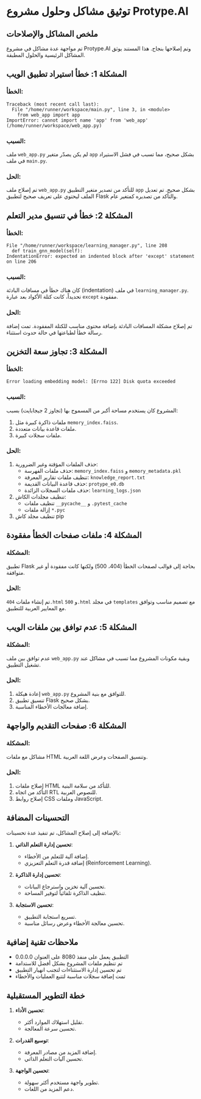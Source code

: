 
# توثيق مشاكل وحلول مشروع Protype.AI

## ملخص المشاكل والإصلاحات

تم مواجهة عدة مشاكل في مشروع Protype.AI وتم إصلاحها بنجاح. هذا المستند يوثق المشاكل الرئيسية والحلول المطبقة.

## المشكلة 1: خطأ استيراد تطبيق الويب

### الخطأ:
```
Traceback (most recent call last):
  File "/home/runner/workspace/main.py", line 3, in <module>
    from web_app import app
ImportError: cannot import name 'app' from 'web_app' (/home/runner/workspace/web_app.py)
```

### السبب:
ملف `web_app.py` لم يكن يصدّر متغير `app` بشكل صحيح، مما تسبب في فشل الاستيراد في ملف `main.py`.

### الحل:
تم إصلاح ملف `web_app.py` للتأكد من تصدير متغير التطبيق `app` بشكل صحيح. تم تعديل الملف ليحتوي على تعريف صحيح لتطبيق Flask والتأكد من تصديره كمتغير عام.

## المشكلة 2: خطأ في تنسيق مدير التعلم

### الخطأ:
```
File "/home/runner/workspace/learning_manager.py", line 208
  def train_gnn_model(self):
IndentationError: expected an indented block after 'except' statement on line 206
```

### السبب:
كان هناك خطأ في مسافات البادئة (indentation) في ملف `learning_manager.py`. تحديداً، كانت كتلة الأكواد بعد عبارة `except` مفقودة.

### الحل:
تم إصلاح مشكلة المسافات البادئة بإضافة محتوى مناسب للكتلة المفقودة. تمت إضافة رسالة خطأ لطباعتها في حالة حدوث استثناء.

## المشكلة 3: تجاوز سعة التخزين

### الخطأ:
```
Error loading embedding model: [Errno 122] Disk quota exceeded
```

### السبب:
المشروع كان يستخدم مساحة أكبر من المسموح بها (تجاوز 2 جيجابايت) بسبب:
1. ملفات ذاكرة كبيرة مثل `memory_index.faiss`.
2. ملفات قاعدة بيانات متعددة.
3. ملفات سجلات كبيرة.

### الحل:
1. حذف الملفات المؤقتة وغير الضرورية:
   - حذف ملفات الفهرسة: `memory_index.faiss` و `memory_metadata.pkl`
   - تنظيف ملفات تقارير المعرفة: `knowledge_report.txt`
   - حذف قاعدة البيانات القديمة: `protype_e0.db`
   - حذف ملفات السجلات الزائدة: `learning_logs.json`
2. تنظيف مجلدات الكاش:
   - تنظيف ملفات `__pycache__` و `.pytest_cache`
   - إزالة ملفات `*.pyc`
3. تنظيف مجلد كاش pip

## المشكلة 4: ملفات صفحات الخطأ مفقودة

### المشكلة:
تطبيق Flask بحاجة إلى قوالب لصفحات الخطأ (404، 500) ولكنها كانت مفقودة أو غير متوافقة.

### الحل:
تم إنشاء ملفات `404.html` و `500.html` في مجلد `templates` مع تصميم مناسب وتوافق مع المعايير العربية للتطبيق.

## المشكلة 5: عدم توافق بين ملفات الويب

### المشكلة:
عدم توافق بين ملف `web_app.py` وبقية مكونات المشروع مما تسبب في مشاكل عند تشغيل التطبيق.

### الحل:
1. إعادة هيكلة `web_app.py` للتوافق مع بنية المشروع.
2. تنسيق تطبيق Flask بشكل صحيح.
3. إضافة معالجات الأخطاء المناسبة.

## المشكلة 6: صفحات التقديم والواجهة

### المشكلة:
مشاكل مع ملفات HTML وتنسيق الصفحات وعرض اللغة العربية.

### الحل:
1. إصلاح ملفات HTML للتأكد من سلامة البنية.
2. التأكد من اتجاه RTL للنصوص العربية.
3. إصلاح روابط CSS وملفات JavaScript.

## التحسينات المضافة

بالإضافة إلى إصلاح المشاكل، تم تنفيذ عدة تحسينات:

1. **تحسين إدارة التعلم الذاتي**:
   - إضافة آلية للتعلم من الأخطاء.
   - إضافة قدرة التعلم التعزيزي (Reinforcement Learning).

2. **تحسين إدارة الذاكرة**:
   - تحسين آلية تخزين واسترجاع البيانات.
   - تنظيف الذاكرة تلقائياً لتوفير المساحة.

3. **تحسين الاستجابة**:
   - تسريع استجابة التطبيق.
   - تحسين معالجة الأخطاء وعرض رسائل مناسبة.

## ملاحظات تقنية إضافية

- التطبيق يعمل على منفذ 8080 على العنوان 0.0.0.0
- تم تنظيم ملفات المشروع بشكل أفضل للاستدامة
- تم تحسين إدارة الاستثناءات لتجنب انهيار التطبيق
- تمت إضافة سجلات مناسبة لتتبع العمليات والأخطاء

## خطة التطوير المستقبلية

1. **تحسين الأداء**:
   - تقليل استهلاك الموارد أكثر.
   - تحسين سرعة المعالجة.

2. **توسيع القدرات**:
   - إضافة المزيد من مصادر المعرفة.
   - تحسين آليات التعلم الذاتي.

3. **تحسين الواجهة**:
   - تطوير واجهة مستخدم أكثر سهولة.
   - دعم المزيد من اللغات.
